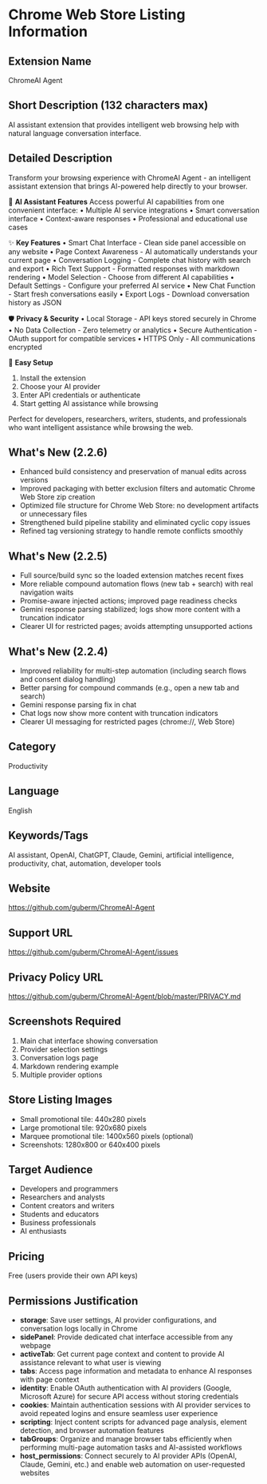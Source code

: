 # Chrome Web Store Listing Information

## Extension Name
ChromeAI Agent

## Short Description (132 characters max)
AI assistant extension that provides intelligent web browsing help with natural language conversation interface.

## Detailed Description
Transform your browsing experience with ChromeAI Agent - an intelligent assistant extension that brings AI-powered help directly to your browser.

🤖 **AI Assistant Features**
Access powerful AI capabilities from one convenient interface:
• Multiple AI service integrations
• Smart conversation interface
• Context-aware responses
• Professional and educational use cases

✨ **Key Features**
• Smart Chat Interface - Clean side panel accessible on any website
• Page Context Awareness - AI automatically understands your current page
• Conversation Logging - Complete chat history with search and export
• Rich Text Support - Formatted responses with markdown rendering
• Model Selection - Choose from different AI capabilities
• Default Settings - Configure your preferred AI service
• New Chat Function - Start fresh conversations easily
• Export Logs - Download conversation history as JSON

🛡️ **Privacy & Security**
• Local Storage - API keys stored securely in Chrome
• No Data Collection - Zero telemetry or analytics
• Secure Authentication - OAuth support for compatible services
• HTTPS Only - All communications encrypted

🔧 **Easy Setup**
1. Install the extension
2. Choose your AI provider
3. Enter API credentials or authenticate
4. Start getting AI assistance while browsing

Perfect for developers, researchers, writers, students, and professionals who want intelligent assistance while browsing the web.

## What's New (2.2.6)
- Enhanced build consistency and preservation of manual edits across versions
- Improved packaging with better exclusion filters and automatic Chrome Web Store zip creation
- Optimized file structure for Chrome Web Store: no development artifacts or unnecessary files
- Strengthened build pipeline stability and eliminated cyclic copy issues
- Refined tag versioning strategy to handle remote conflicts smoothly

## What's New (2.2.5)
- Full source/build sync so the loaded extension matches recent fixes
- More reliable compound automation flows (new tab + search) with real navigation waits
- Promise-aware injected actions; improved page readiness checks
- Gemini response parsing stabilized; logs show more content with a truncation indicator
- Clearer UI for restricted pages; avoids attempting unsupported actions

## What's New (2.2.4)
- Improved reliability for multi-step automation (including search flows and consent dialog handling)
- Better parsing for compound commands (e.g., open a new tab and search)
- Gemini response parsing fix in chat
- Chat logs now show more content with truncation indicators
- Clearer UI messaging for restricted pages (chrome://, Web Store)

## Category
Productivity

## Language
English

## Keywords/Tags
AI assistant, OpenAI, ChatGPT, Claude, Gemini, artificial intelligence, productivity, chat, automation, developer tools

## Website
https://github.com/guberm/ChromeAI-Agent

## Support URL
https://github.com/guberm/ChromeAI-Agent/issues

## Privacy Policy URL
https://github.com/guberm/ChromeAI-Agent/blob/master/PRIVACY.md

## Screenshots Required
1. Main chat interface showing conversation
2. Provider selection settings
3. Conversation logs page
4. Markdown rendering example
5. Multiple provider options

## Store Listing Images
- Small promotional tile: 440x280 pixels
- Large promotional tile: 920x680 pixels  
- Marquee promotional tile: 1400x560 pixels (optional)
- Screenshots: 1280x800 or 640x400 pixels

## Target Audience
- Developers and programmers
- Researchers and analysts
- Content creators and writers
- Students and educators
- Business professionals
- AI enthusiasts

## Pricing
Free (users provide their own API keys)

## Permissions Justification
- **storage**: Save user settings, AI provider configurations, and conversation logs locally in Chrome
- **sidePanel**: Provide dedicated chat interface accessible from any webpage
- **activeTab**: Get current page context and content to provide AI assistance relevant to what user is viewing
- **tabs**: Access page information and metadata to enhance AI responses with page context
- **identity**: Enable OAuth authentication with AI providers (Google, Microsoft Azure) for secure API access without storing credentials
- **cookies**: Maintain authentication sessions with AI provider services to avoid repeated logins and ensure seamless user experience
- **scripting**: Inject content scripts for advanced page analysis, element detection, and browser automation features
- **tabGroups**: Organize and manage browser tabs efficiently when performing multi-page automation tasks and AI-assisted workflows
- **host_permissions**: Connect securely to AI provider APIs (OpenAI, Claude, Gemini, etc.) and enable web automation on user-requested websites